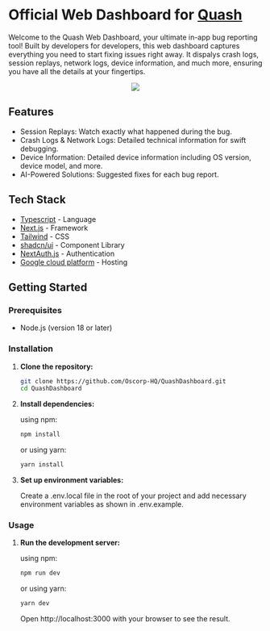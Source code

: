 # Official Web Dashboard for [Quash](https://quashbugs.com/)

Welcome to the Quash Web Dashboard, your ultimate in-app bug reporting tool! Built by developers for developers, this web dashboard captures everything you need to start fixing issues right away. It dispalys crash logs, session replays, network logs, device information, and much more, ensuring you have all the details at your fingertips.

<p align="center">
    <a href="https://quashbugs.com">
        <img src="https://storage.googleapis.com/misc_quash_static/quash-frontend.png"/>
    </a>
</p>

## Features

- Session Replays: Watch exactly what happened during the bug.
- Crash Logs & Network Logs: Detailed technical information for swift debugging.
- Device Information: Detailed device information including OS version, device model, and more.
- AI-Powered Solutions: Suggested fixes for each bug report.

## Tech Stack

- [Typescript](https://www.typescriptlang.org/) - Language
- [Next.js](https://nextjs.org/) - Framework
- [Tailwind](https://tailwindcss.com/) - CSS
- [shadcn/ui](https://ui.shadcn.com/) - Component Library
- [NextAuth.js](https://next-auth.js.org/) - Authentication
- [Google cloud platform](https://cloud.google.com/) - Hosting

## Getting Started

### Prerequisites

- Node.js (version 18 or later)

### Installation

1. **Clone the repository:**

   ```sh
   git clone https://github.com/Oscorp-HQ/QuashDashboard.git
   cd QuashDashboard

   ```

2. **Install dependencies:**

   using npm:

   ```sh
   npm install
   ```

   or using yarn:

   ```sh
   yarn install
   ```

3. **Set up environment variables:**

   Create a .env.local file in the root of your project and add necessary environment variables as shown in .env.example.

### Usage

1. **Run the development server:**

   using npm:

   ```sh
   npm run dev
   ```

   or using yarn:

   ```sh
   yarn dev
   ```

   Open http://localhost:3000 with your browser to see the result.
